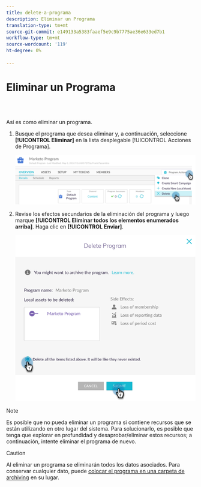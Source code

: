 ```yaml
---
title: delete-a-programa
description: Eliminar un Programa
translation-type: tm+mt
source-git-commit: e149133a5383faaef5e9c9b7775ae36e633ed7b1
workflow-type: tm+mt
source-wordcount: '119'
ht-degree: 0%

---
```



# Eliminar un Programa

<br> 

Así es como eliminar un programa.

1. Busque el programa que desea eliminar y, a continuación, seleccione **[!UICONTROL Eliminar]** en la lista desplegable [!UICONTROL Acciones de Programa].

   ![Imagen uno](/help/sky/assets/programs/delete-a-program/delete-a-program-1.png)

1. Revise los efectos secundarios de la eliminación del programa y luego marque **[!UICONTROL Eliminar todos los elementos enumerados arriba]**. Haga clic en **[!UICONTROL Enviar]**.

   ![Imagen dos](/help/sky/assets/programs/delete-a-program/delete-a-program-2.png)

>[!NOTE]
>
>Es posible que no pueda eliminar un programa si contiene recursos que se están utilizando en otro lugar del sistema. Para solucionarlo, es posible que tenga que explorar en profundidad y desaprobar/eliminar estos recursos; a continuación, intente eliminar el programa de nuevo.

>[!CAUTION]
>
>Al eliminar un programa se eliminarán todos los datos asociados. Para conservar cualquier dato, puede [colocar el programa en una carpeta de archiving](/help/sky/archive-a-program.md) en su lugar.
